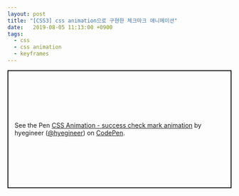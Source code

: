 ```yaml
---
layout: post
title: "[CSS3] css animation으로 구현한 체크마크 애니메이션"
date:   2019-08-05 11:13:00 +0900
tags:
  - css
  - css animation
  - keyframes
---
```


<p class="codepen" data-height="265" data-theme-id="dark" data-default-tab="css,result" data-user="hyegineer" data-slug-hash="EqbZyR" style="height: 265px; box-sizing: border-box; display: flex; align-items: center; justify-content: center; border: 2px solid; margin: 1em 0; padding: 1em;" data-pen-title="CSS Animation - success check mark animation">
  <span>See the Pen <a href="https://codepen.io/hyegineer/pen/EqbZyR/">
  CSS Animation - success check mark animation</a> by hyegineer (<a href="https://codepen.io/hyegineer">@hyegineer</a>)
  on <a href="https://codepen.io">CodePen</a>.</span>
</p>
<script async src="https://static.codepen.io/assets/embed/ei.js"></script>
